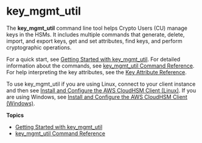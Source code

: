 # key\_mgmt\_util<a name="key_mgmt_util"></a>

The **key\_mgmt\_util** command line tool helps Crypto Users \(CU\) manage keys in the HSMs\. It includes multiple commands that generate, delete, import, and export keys, get and set attributes, find keys, and perform cryptographic operations\. 

For a quick start, see [Getting Started with key\_mgmt\_util](key_mgmt_util-getting-started.md)\. For detailed information about the commands, see [key\_mgmt\_util Command Reference](key_mgmt_util-reference.md)\. For help interpreting the key attributes, see the [Key Attribute Reference](key-attribute-table.md)\. 

To use key\_mgmt\_util if you are using Linux, connect to your client instance and then see [Install and Configure the AWS CloudHSM Client \(Linux\)](install-and-configure-client-linux.md)\. If you are using Windows, see [Install and Configure the AWS CloudHSM Client \(Windows\)](install-and-configure-client-win.md)\. 

**Topics**
+ [Getting Started with key\_mgmt\_util](key_mgmt_util-getting-started.md)
+ [key\_mgmt\_util Command Reference](key_mgmt_util-reference.md)
